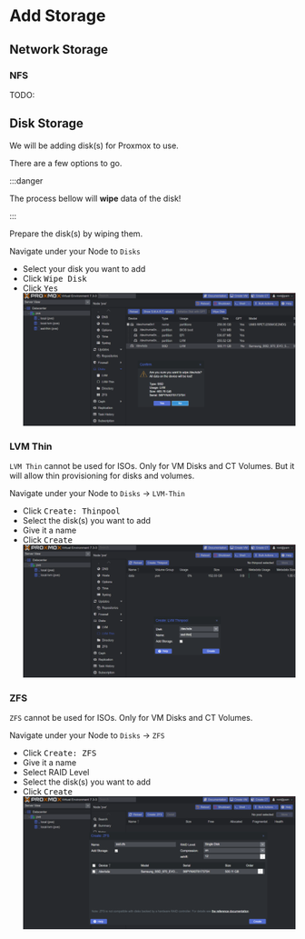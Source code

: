 # Add Storage

## Network Storage

### NFS

TODO:

## Disk Storage

We will be adding disk(s) for Proxmox to use.

There are a few options to go.

:::danger

The process bellow will **wipe** data of the disk!

:::

Prepare the disk(s) by wiping them.

Navigate under your Node to `Disks`

- Select your disk you want to add
- Click <kbd>Wipe Disk</kbd>
- Click <kbd>Yes</kbd>
  ![proxmox-wipe-disk](img/proxmox-wipe-disk.png)

### LVM Thin

`LVM Thin` cannot be used for ISOs. Only for VM Disks and CT Volumes.
But it will allow thin provisioning for disks and volumes.

Navigate under your Node to `Disks` -> `LVM-Thin`

- Click <kbd>Create: Thinpool</kbd>
- Select the disk(s) you want to add
- Give it a name
- Click <kbd>Create</kbd>
  ![proxmox-add-thinpool](img/proxmox-add-thinpool.png)

### ZFS

`ZFS` cannot be used for ISOs. Only for VM Disks and CT Volumes.

Navigate under your Node to `Disks` -> `ZFS`

- Click <kbd>Create: ZFS</kbd>
- Give it a name
- Select RAID Level
- Select the disk(s) you want to add
- Click <kbd>Create</kbd>
  ![proxmox-add-zfs](img/proxmox-add-zfs.png)
